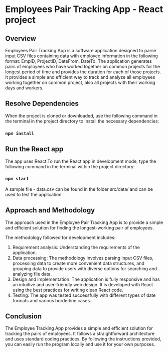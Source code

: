 # Employees Pair Tracking App - React project

## Overview

Employees Pair Tracking App is a software application designed to parse input CSV files containing data with employee information in the following format: EmpID, ProjectID, DateFrom, DateTo. The application generates pairs of employees who have worked together on common projects for the longest period of time and provides the duration for each of those projects. It provides a simple and efficient way to track and analyze all employees working together on common project, also all projects with their working days and workers.

## Resolve Dependencies
When the project is cloned or downloaded, use the following command in the terminal in the project directory to install the necessary dependencies:
### `npm install`


## Run the React app
The app uses React.To run the React app in development mode, type the following command in the terminal within the project directory:
### `npm start`
A sample file - data.csv can be found in the folder src/data/ and can be used to test the application.

## Approach and Methodology

The approach used in the Employee Pair Tracking App is to provide a simple and efficient solution for finding the longest-working pair of employees.

The methodology followed for development includes:

1. Requirement analysis: Understanding the requirements of the application.
2. Data processing: The methodology involves parsing input CSV files, processing data to create more convenient data structures, and grouping data to provide users with diverse options for searching and analyzing file data.
3. Design and implementation: The application is fully responsive and has an intuitive and user-friendly web design. It is developed with React using the best practices for writing clean React code.
4. Testing: The app was tested successfully with different types of date formats and various borderline cases.

## Conclusion
The Employee Tracking App provides a simple and efficient solution for tracking the pairs of employees. 
It follows a straightforward architecture and uses standard coding practices. 
By following the instructions provided, you can easily run the program locally and use it for your own purposes.

